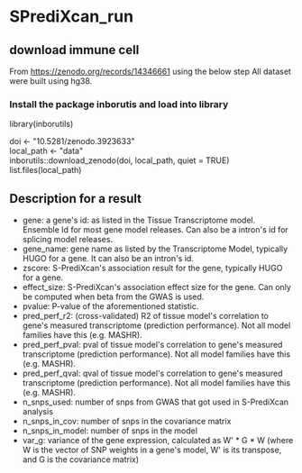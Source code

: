 # SPrediXcan_run

## download immune cell
From https://zenodo.org/records/14346661 using the below step
All dataset were built using hg38.
### Install the package inborutis and load into library
library(inborutils)

doi <- "10.5281/zenodo.3923633" <br>
local_path <- "data" <br>
inborutils::download_zenodo(doi, local_path, quiet = TRUE) <br>
list.files(local_path)

## Description for a result
- gene: 
a gene's id: as listed in the Tissue Transcriptome model. Ensemble Id for most gene model releases. Can also be a intron's id for splicing model releases.
- gene_name: 
gene name as listed by the Transcriptome Model, typically HUGO for a gene. It can also be an intron's id.
- zscore: 
S-PrediXcan's association result for the gene, typically HUGO for a gene.
- effect_size: 
S-PrediXcan's association effect size for the gene. Can only be computed when beta from the GWAS is used.
- pvalue: 
P-value of the aforementioned statistic.
- pred_perf_r2: 
(cross-validated) R2 of tissue model's correlation to gene's measured transcriptome (prediction performance). Not all model families have this (e.g. MASHR).
- pred_perf_pval: 
pval of tissue model's correlation to gene's measured transcriptome (prediction performance). Not all model families have this (e.g. MASHR).
- pred_perf_qval: 
qval of tissue model's correlation to gene's measured transcriptome (prediction performance). Not all model families have this (e.g. MASHR).
- n_snps_used: 
number of snps from GWAS that got used in S-PrediXcan analysis
- n_snps_in_cov: 
number of snps in the covariance matrix
- n_snps_in_model: 
number of snps in the model
- var_g: 
variance of the gene expression, calculated as W' * G * W (where W is the vector of SNP weights in a gene's model, W' is its transpose, and G is the covariance matrix)
